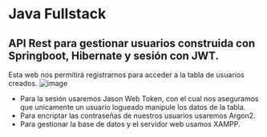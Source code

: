 # Java Fullstack

## API Rest para gestionar usuarios construida con Springboot, Hibernate y sesión con JWT.

Esta web nos permitirá registrarnos para acceder a la tabla de usuarios creados.
   ![image](https://user-images.githubusercontent.com/89553383/145680084-5014c3cc-a177-4227-8e45-a416706ce405.png)
   
- Para la sesión usaremos Jason Web Token, con el cual nos aseguramos que unicamente un usuario logueado manipule los datos de la tabla.
- Para encriptar las contraseñas de nuestros usuarios usaremos Argon2.
- Para gestionar la base de datos y el servidor web usamos XAMPP.
